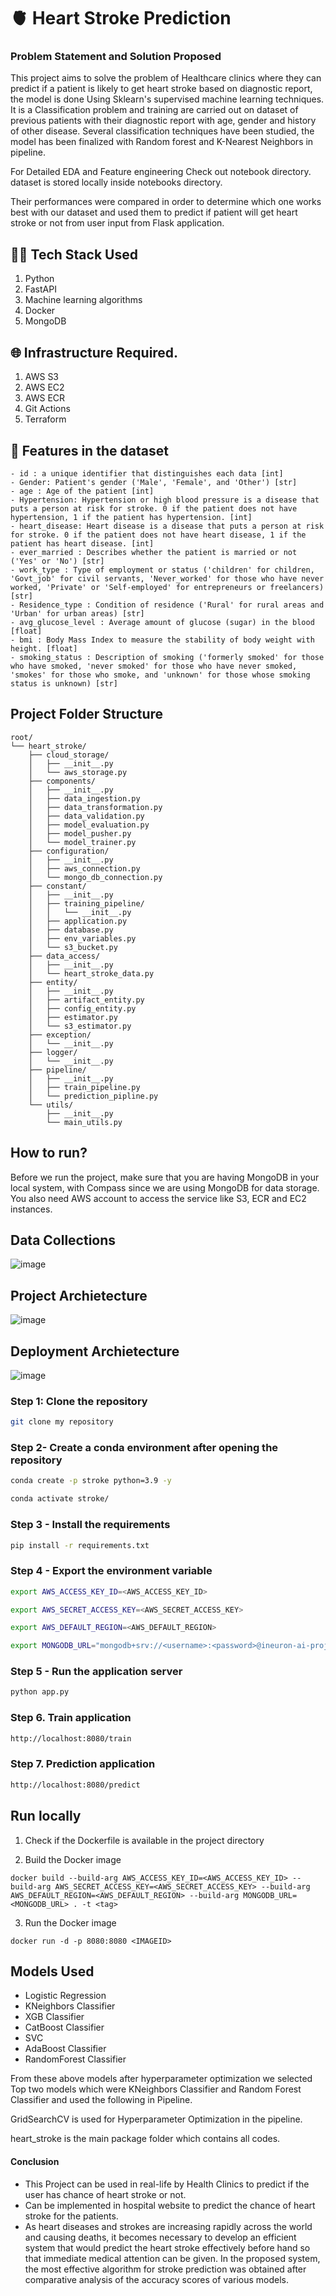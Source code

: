 # 🫀 Heart Stroke Prediction

### Problem Statement and Solution Proposed 

This project aims to solve the problem of Healthcare clinics where they can predict if a patient is likely to get heart stroke based on diagnostic report, the model is done Using Sklearn's supervised machine learning techniques. It is a Classification problem and training are carried out on dataset of previous patients with their diagnostic report with age, gender and history of other disease. Several classification techniques have been studied, the model has been finalized with Random forest and K-Nearest Neighbors in pipeline.

For Detailed EDA and Feature engineering Check out notebook directory. dataset is stored locally inside notebooks directory.

Their performances were compared in order to determine which one works best with our dataset and used them to predict if patient will get heart stroke or not from user input from Flask application.

## 👨‍💻 Tech Stack Used

1. Python 
2. FastAPI 
3. Machine learning algorithms
4. Docker
5. MongoDB

## 🌐 Infrastructure Required.
1. AWS S3
2. AWS EC2
3. AWS ECR
4. Git Actions
5. Terraform

## 💾 Features in the dataset
    - id : a unique identifier that distinguishes each data [int]
    - Gender: Patient's gender ('Male', 'Female', and 'Other') [str]
    - age : Age of the patient [int]
    - Hypertension: Hypertension or high blood pressure is a disease that puts a person at risk for stroke. 0 if the patient does not have hypertension, 1 if the patient has hypertension. [int]
    - heart_disease: Heart disease is a disease that puts a person at risk for stroke. 0 if the patient does not have heart disease, 1 if the patient has heart disease. [int]
    - ever_married : Describes whether the patient is married or not ('Yes' or 'No') [str]
    - work_type : Type of employment or status ('children' for children, 'Govt_job' for civil servants, 'Never_worked' for those who have never worked, 'Private' or 'Self-employed' for entrepreneurs or freelancers) [str]
    - Residence_type : Condition of residence ('Rural' for rural areas and 'Urban' for urban areas) [str]
    - avg_glucose_level : Average amount of glucose (sugar) in the blood [float]
    - bmi : Body Mass Index to measure the stability of body weight with height. [float]
    - smoking_status : Description of smoking ('formerly smoked' for those who have smoked, 'never smoked' for those who have never smoked, 'smokes' for those who smoke, and 'unknown' for those whose smoking status is unknown) [str]


## Project Folder Structure 
```
root/
└── heart_stroke/
    ├── cloud_storage/
    │   ├── __init__.py
    │   └── aws_storage.py
    ├── components/
    │   ├── __init__.py
    │   ├── data_ingestion.py
    │   ├── data_transformation.py
    │   ├── data_validation.py
    │   ├── model_evaluation.py
    │   ├── model_pusher.py
    │   └── model_trainer.py
    ├── configuration/
    │   ├── __init__.py
    │   ├── aws_connection.py
    │   └── mongo_db_connection.py
    ├── constant/
    │   ├── __init__.py
    │   ├── training_pipeline/
    │   │   └── __init__.py
    │   ├── application.py
    │   ├── database.py
    │   ├── env_variables.py
    │   └── s3_bucket.py
    ├── data_access/
    │   ├── __init__.py
    │   └── heart_stroke_data.py
    ├── entity/
    │   ├── __init__.py
    │   ├── artifact_entity.py
    │   ├── config_entity.py
    │   ├── estimator.py
    │   └── s3_estimator.py
    ├── exception/
    │   └── __init__.py
    ├── logger/
    │   └── __init__.py
    ├── pipeline/
    │   ├── __init__.py
    │   ├── train_pipeline.py
    │   └── prediction_pipline.py
    └── utils/
        ├── __init__.py
        └── main_utils.py
```

## How to run?
Before we run the project, make sure that you are having MongoDB in your local system, with Compass since we are using MongoDB for data storage. You also need AWS account to access the service like S3, ECR and EC2 instances.

## Data Collections
![image](https://user-images.githubusercontent.com/57321948/193536736-5ccff349-d1fb-486e-b920-02ad7974d089.png)

## Project Archietecture
![image](https://user-images.githubusercontent.com/57321948/193536768-ae704adc-32d9-4c6c-b234-79c152f756c5.png)


## Deployment Archietecture
![image](https://user-images.githubusercontent.com/57321948/193536973-4530fe7d-5509-4609-bfd2-cd702fc82423.png)

### Step 1: Clone the repository
```bash
git clone my repository 
```

### Step 2- Create a conda environment after opening the repository

```bash
conda create -p stroke python=3.9 -y
```

```bash
conda activate stroke/
```

### Step 3 - Install the requirements
```bash
pip install -r requirements.txt
```

### Step 4 - Export the  environment variable
```bash
export AWS_ACCESS_KEY_ID=<AWS_ACCESS_KEY_ID>

export AWS_SECRET_ACCESS_KEY=<AWS_SECRET_ACCESS_KEY>

export AWS_DEFAULT_REGION=<AWS_DEFAULT_REGION>

export MONGODB_URL="mongodb+srv://<username>:<password>@ineuron-ai-projects.7eh1w4s.mongodb.net/?retryWrites=true&w=majority"

```

### Step 5 - Run the application server
```bash
python app.py
```

### Step 6. Train application
```bash
http://localhost:8080/train

```

### Step 7. Prediction application
```bash
http://localhost:8080/predict

```

## Run locally

1. Check if the Dockerfile is available in the project directory

2. Build the Docker image

```
docker build --build-arg AWS_ACCESS_KEY_ID=<AWS_ACCESS_KEY_ID> --build-arg AWS_SECRET_ACCESS_KEY=<AWS_SECRET_ACCESS_KEY> --build-arg AWS_DEFAULT_REGION=<AWS_DEFAULT_REGION> --build-arg MONGODB_URL=<MONGODB_URL> . -t <tag>

```
3. Run the Docker image
```
docker run -d -p 8080:8080 <IMAGEID>
```
## Models Used 
- Logistic Regression
- KNeighbors Classifier
- XGB Classifier
- CatBoost Classifier
- SVC
- AdaBoost Classifier
- RandomForest Classifier

From these above models after hyperparameter optimization we selected Top two models which were KNeighbors Classifier and Random Forest Classifier and used the following in Pipeline.

GridSearchCV is used for Hyperparameter Optimization in the pipeline.

heart_stroke is the main package folder which contains all codes.


#### Conclusion 
- This Project can be used in real-life by Health Clinics to predict if the user has chance of heart stroke or not.
- Can be implemented in hospital website to predict the chance of heart stroke for the patients.
- As heart diseases and strokes are increasing rapidly across the world and causing deaths, it becomes necessary to develop an efficient system that would predict the heart stroke effectively before hand so that immediate medical attention can be given. In the proposed system, the most effective algorithm for stroke prediction was obtained after comparative analysis of the accuracy scores of various models.
